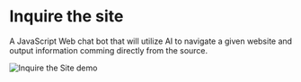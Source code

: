 # Inquire the site
A JavaScript Web chat bot that will utilize AI to navigate a given website and output information comming directly from the source.

![Inquire the Site demo](https://github.com/chauveaul/Inquire-the-site/assets/64046339/7c32f51d-43c1-45e9-bf15-d6dbbfb31cbd)

